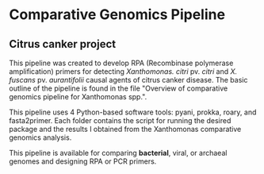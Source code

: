 # Comparative Genomics Pipeline 
## Citrus canker project

This pipeline was created to develop RPA (Recombinase polymerase amplification) primers for detecting _Xanthomonas._ _citri_ pv. _citri_ and _X. fuscans_ pv. _aurantifolii_ causal agents of citrus canker disease. The basic outline of the pipeline is found in the file "Overview of comparative genomics pipeline for Xanthomonas spp.". 

This pipeline uses 4 Python-based software tools: pyani, prokka, roary, and fasta2primer. Each folder contains the script for running the desired package and the results I obtained from the Xanthomonas comparative genomics analysis.

This pipeline is available for comparing **bacterial**, viral, or archaeal genomes and designing RPA or PCR primers.
